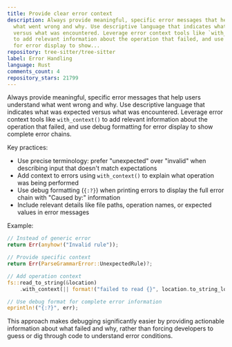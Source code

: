 ```yaml
---
title: Provide clear error context
description: Always provide meaningful, specific error messages that help users understand
  what went wrong and why. Use descriptive language that indicates what was expected
  versus what was encountered. Leverage error context tools like `with_context()`
  to add relevant information about the operation that failed, and use debug formatting
  for error display to show...
repository: tree-sitter/tree-sitter
label: Error Handling
language: Rust
comments_count: 4
repository_stars: 21799
---
```


Always provide meaningful, specific error messages that help users understand what went wrong and why. Use descriptive language that indicates what was expected versus what was encountered. Leverage error context tools like `with_context()` to add relevant information about the operation that failed, and use debug formatting for error display to show complete error chains.

Key practices:
- Use precise terminology: prefer "unexpected" over "invalid" when describing input that doesn't match expectations
- Add context to errors using `with_context()` to explain what operation was being performed
- Use debug formatting (`{:?}`) when printing errors to display the full error chain with "Caused by:" information
- Include relevant details like file paths, operation names, or expected values in error messages

Example:
```rust
// Instead of generic error
return Err(anyhow!("Invalid rule"));

// Provide specific context
return Err(ParseGrammarError::UnexpectedRule)?;

// Add operation context
fs::read_to_string(&location)
    .with_context(|| format!("failed to read {}", location.to_string_lossy()))?;

// Use debug format for complete error information
eprintln!("{:?}", err);
```

This approach makes debugging significantly easier by providing actionable information about what failed and why, rather than forcing developers to guess or dig through code to understand error conditions.